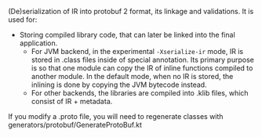 (De)serialization of IR into protobuf 2 format, its linkage and validations. It is used for:

- Storing compiled library code, that can later be linked into the final application.
  - For JVM backend, in the experimental `-Xserialize-ir` mode, IR is stored in .class files inside of special annotation. Its primary purpose is so that one module can copy the IR of inline functions compiled to another module.
  In the default mode, when no IR is stored, the inlining is done by copying the JVM bytecode instead.
  - For other backends, the libraries are compiled into .klib files, which consist of IR + metadata.

If you modify a .proto file, you will need to regenerate classes with generators/protobuf/GenerateProtoBuf.kt